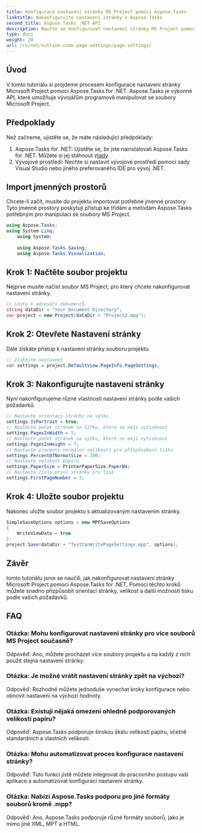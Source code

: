 ```yaml
---
title: Konfigurace nastavení stránky MS Project pomocí Aspose.Tasks
linktitle: Nakonfigurujte nastavení stránky v Aspose.Tasks
second_title: Aspose.Tasks .NET API
description: Naučte se konfigurovat nastavení stránky MS Project pomocí Aspose.Tasks for .NET. Přizpůsobte si orientaci, velikost a další pomocí jednoduchých kroků.
type: docs
weight: 20
url: /cs/net/outline-code-page-settings/page-settings/
---
```

## Úvod
V tomto tutoriálu si projdeme procesem konfigurace nastavení stránky Microsoft Project pomocí Aspose.Tasks for .NET. Aspose.Tasks je výkonné API, které umožňuje vývojářům programově manipulovat se soubory Microsoft Project.
## Předpoklady
Než začneme, ujistěte se, že máte následující předpoklady:
1.  Aspose.Tasks for .NET: Ujistěte se, že jste nainstalovali Aspose.Tasks for .NET. Můžete si jej stáhnout z[tady](https://releases.aspose.com/tasks/net/).
2. Vývojové prostředí: Nechte si nastavit vývojové prostředí pomocí sady Visual Studio nebo jiného preferovaného IDE pro vývoj .NET.

## Import jmenných prostorů
Chcete-li začít, musíte do projektu importovat potřebné jmenné prostory. Tyto jmenné prostory poskytují přístup ke třídám a metodám Aspose.Tasks potřebným pro manipulaci se soubory MS Project.
```csharp
using Aspose.Tasks;
using System.Linq;
    using System;
    
    using Aspose.Tasks.Saving;
    using Aspose.Tasks.Visualization;
```
## Krok 1: Načtěte soubor projektu
Nejprve musíte načíst soubor MS Project, pro který chcete nakonfigurovat nastavení stránky.
```csharp
// Cesta k adresáři dokumentů.
string dataDir = "Your Document Directory";
var project = new Project(dataDir + "Project2.mpp");
```
## Krok 2: Otevřete Nastavení stránky
Dále získáte přístup k nastavení stránky souboru projektu.
```csharp
// Získejte nastavení
var settings = project.DefaultView.PageInfo.PageSettings;
```
## Krok 3: Nakonfigurujte nastavení stránky
Nyní nakonfigurujeme různé vlastnosti nastavení stránky podle vašich požadavků.
```csharp
// Nastavte orientaci stránky na výšku
settings.IsPortrait = true;
// Nastavte počet stránek na šířku, které se mají vytisknout
settings.PagesInWidth = 5;
// Nastavte počet stránek na výšku, které se mají vytisknout
settings.PagesInHeight = 7;
// Nastavte procento normální velikosti pro přizpůsobení tisku
settings.PercentOfNormalSize = 200;
// Nastavte velikost papíru
settings.PaperSize = PrinterPaperSize.PaperB4;
// Nastavte číslo první stránky pro tisk
settings.FirstPageNumber = 3;
```
## Krok 4: Uložte soubor projektu
Nakonec uložte soubor projektu s aktualizovaným nastavením stránky.
```csharp
SimpleSaveOptions options = new MPPSaveOptions
{
    WriteViewData = true
};
project.Save(dataDir + "TestCanWritePageSettings.mpp", options);
```

## Závěr
tomto tutoriálu jsme se naučili, jak nakonfigurovat nastavení stránky Microsoft Project pomocí Aspose.Tasks for .NET. Pomocí těchto kroků můžete snadno přizpůsobit orientaci stránky, velikost a další možnosti tisku podle vašich požadavků.

## FAQ
### Otázka: Mohu konfigurovat nastavení stránky pro více souborů MS Project současně?
Odpověď: Ano, můžete procházet více soubory projektu a na každý z nich použít stejná nastavení stránky.
### Otázka: Je možné vrátit nastavení stránky zpět na výchozí?
Odpověď: Rozhodně můžete jednoduše vynechat kroky konfigurace nebo obnovit nastavení na výchozí hodnoty.
### Otázka: Existují nějaká omezení ohledně podporovaných velikostí papíru?
Odpověď: Aspose.Tasks podporuje širokou škálu velikostí papíru, včetně standardních a vlastních velikostí.
### Otázka: Mohu automatizovat proces konfigurace nastavení stránky?
Odpověď: Tuto funkci jistě můžete integrovat do pracovního postupu vaší aplikace a automatizovat konfiguraci nastavení stránky.
### Otázka: Nabízí Aspose.Tasks podporu pro jiné formáty souborů kromě .mpp?
Odpověď: Ano, Aspose.Tasks podporuje různé formáty souborů, jako je mimo jiné XML, MPT a HTML.